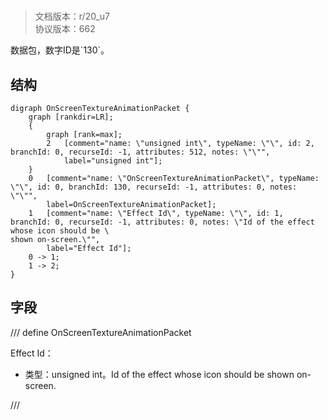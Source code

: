 # <!-- md:samp OnScreenTextureAnimationPacket -->

> 文档版本：r/20_u7<br/>协议版本：662

<!-- md:samp OnScreenTextureAnimationPacket -->数据包，数字ID是`130`。

## 结构

```viz
digraph OnScreenTextureAnimationPacket {
	graph [rankdir=LR];
	{
		graph [rank=max];
		2	[comment="name: \"unsigned int\", typeName: \"\", id: 2, branchId: 0, recurseId: -1, attributes: 512, notes: \"\"",
			label="unsigned int"];
	}
	0	[comment="name: \"OnScreenTextureAnimationPacket\", typeName: \"\", id: 0, branchId: 130, recurseId: -1, attributes: 0, notes: \"\"",
		label=OnScreenTextureAnimationPacket];
	1	[comment="name: \"Effect Id\", typeName: \"\", id: 1, branchId: 0, recurseId: -1, attributes: 0, notes: \"Id of the effect whose icon should be \
shown on-screen.\"",
		label="Effect Id"];
	0 -> 1;
	1 -> 2;
}

```

## 字段

/// define
OnScreenTextureAnimationPacket

Effect Id：<!-- md:samp unsigned int -->

- 类型：unsigned int。Id of the effect whose icon should be shown on-screen.


///
